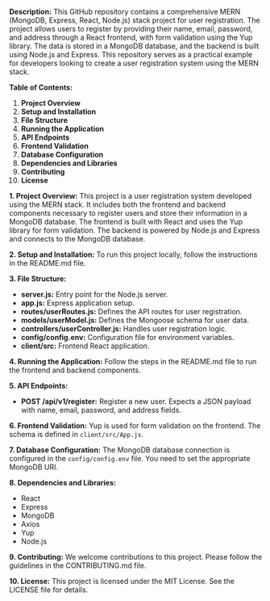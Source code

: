 

**Description:**
This GitHub repository contains a comprehensive MERN (MongoDB, Express, React, Node.js) stack project for user registration. The project allows users to register by providing their name, email, password, and address through a React frontend, with form validation using the Yup library. The data is stored in a MongoDB database, and the backend is built using Node.js and Express. This repository serves as a practical example for developers looking to create a user registration system using the MERN stack.


**Table of Contents:**
1. **Project Overview**
2. **Setup and Installation**
3. **File Structure**
4. **Running the Application**
5. **API Endpoints**
6. **Frontend Validation**
7. **Database Configuration**
8. **Dependencies and Libraries**
9. **Contributing**
10. **License**

**1. Project Overview:**
This project is a user registration system developed using the MERN stack. It includes both the frontend and backend components necessary to register users and store their information in a MongoDB database. The frontend is built with React and uses the Yup library for form validation. The backend is powered by Node.js and Express and connects to the MongoDB database.

**2. Setup and Installation:**
To run this project locally, follow the instructions in the README.md file.

**3. File Structure:**
- **server.js:** Entry point for the Node.js server.
- **app.js:** Express application setup.
- **routes/userRoutes.js:** Defines the API routes for user registration.
- **models/userModel.js:** Defines the Mongoose schema for user data.
- **controllers/userController.js:** Handles user registration logic.
- **config/config.env:** Configuration file for environment variables.
- **client/src:** Frontend React application.

**4. Running the Application:**
Follow the steps in the README.md file to run the frontend and backend components.

**5. API Endpoints:**
- **POST /api/v1/register:** Register a new user. Expects a JSON payload with name, email, password, and address fields.

**6. Frontend Validation:**
Yup is used for form validation on the frontend. The schema is defined in `client/src/App.js`.

**7. Database Configuration:**
The MongoDB database connection is configured in the `config/config.env` file. You need to set the appropriate MongoDB URI.

**8. Dependencies and Libraries:**
- React
- Express
- MongoDB
- Axios
- Yup
- Node.js

**9. Contributing:**
We welcome contributions to this project. Please follow the guidelines in the CONTRIBUTING.md file.

**10. License:**
This project is licensed under the MIT License. See the LICENSE file for details.
